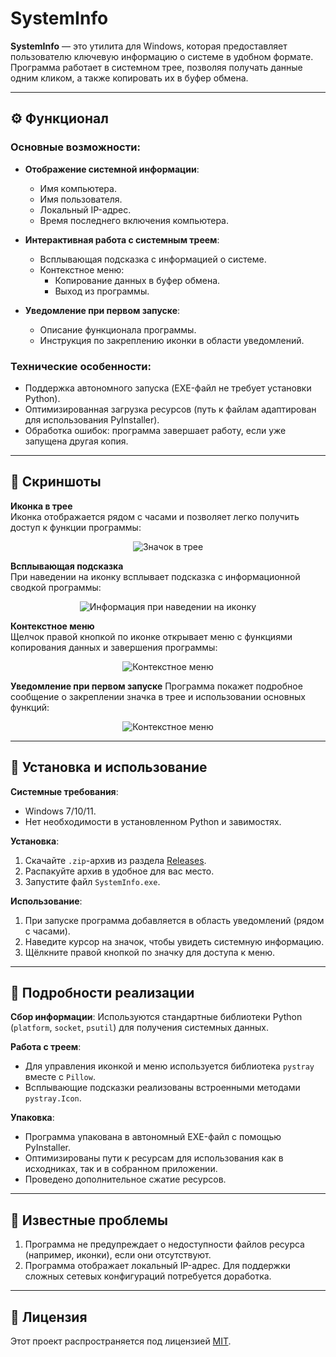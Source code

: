 # SystemInfo  

**SystemInfo** — это утилита для Windows, которая предоставляет пользователю ключевую информацию о системе в удобном формате. Программа работает в системном трее, позволяя получать данные одним кликом, а также копировать их в буфер обмена.

---

## **⚙ Функционал**

### **Основные возможности**:

- **Отображение системной информации**:  
  - Имя компьютера.
  - Имя пользователя.
  - Локальный IP-адрес.
  - Время последнего включения компьютера.

- **Интерактивная работа с системным треем**:
  - Всплывающая подсказка с информацией о системе.
  - Контекстное меню:
    - Копирование данных в буфер обмена.
    - Выход из программы.
- **Уведомление при первом запуске**:
  - Описание функционала программы.
  - Инструкция по закреплению иконки в области уведомлений.

### **Технические особенности**:
- Поддержка автономного запуска (EXE-файл не требует установки Python).
- Оптимизированная загрузка ресурсов (путь к файлам адаптирован для использования PyInstaller).
- Обработка ошибок: программа завершает работу, если уже запущена другая копия.

---

  ## **📸 Скриншоты**

**Иконка в трее**  
Иконка отображается рядом с часами и позволяет легко получить доступ к функции программы:
<p align="center">
  <img src="https://github.com/user-attachments/assets/28220dc4-007a-42a5-98bf-fd2fb8effad6" alt="Значок в трее">
</p>  

**Всплывающая подсказка**  
При наведении на иконку всплывает подсказка с информационной сводкой программы:  
<p align="center">
  <img src="https://github.com/user-attachments/assets/45308020-86d2-4f6d-8839-86f7ec8ac59c" alt="Информация при наведении на иконку">
</p>

**Контекстное меню**  
Щелчок правой кнопкой по иконке открывает меню с функциями копирования данных и завершения программы:  
<p align="center">
  <img src="https://github.com/user-attachments/assets/88ccc9cd-aa2a-4d27-b365-74c1dce5febc" alt="Контекстное меню">
</p>

**Уведомление при первом запуске**
Программа покажет подробное сообщение о закреплении значка в трее и использовании основных функций:
<p align="center">
  <img src="https://github.com/user-attachments/assets/6ed0db68-4147-483b-885a-4b9c5496509d" alt="Контекстное меню">
</p>

---

## **🔧 Установка и использование**

**Системные требования**:
- Windows 7/10/11.
- Нет необходимости в установленном Python и завимостях.

**Установка**:
1. Скачайте `.zip`-архив из раздела [Releases](https://github.com/1minEpowMinX/SysInfo/releases).
2. Распакуйте архив в удобное для вас место.
3. Запустите файл `SystemInfo.exe`.

**Использование**:
1. При запуске программа добавляется в область уведомлений (рядом с часами).
2. Наведите курсор на значок, чтобы увидеть системную информацию.
3. Щёлкните правой кнопкой по значку для доступа к меню.

---

## **📖 Подробности реализации**

**Сбор информации**:
Используются стандартные библиотеки Python (`platform`, `socket`, `psutil`) для получения системных данных.

**Работа с треем**:
- Для управления иконкой и меню используется библиотека `pystray` вместе с `Pillow`.
- Всплывающие подсказки реализованы встроенными методами `pystray.Icon`.

**Упаковка**:
- Программа упакована в автономный EXE-файл с помощью PyInstaller.
- Оптимизированы пути к ресурсам для использования как в исходниках, так и в собранном приложении.
- Проведено дополнительное сжатие ресурсов.

---

## **🚧 Известные проблемы**

1. Программа не предупреждает о недоступности файлов ресурса (например, иконки), если они отсутствуют.
2. Программа отображает локальный IP-адрес. Для поддержки сложных сетевых конфигураций потребуется доработка.

---

## **📜 Лицензия**

Этот проект распространяется под лицензией [MIT](https://github.com/1minEpowMinX/SysInfo/blob/main/LICENSE).
